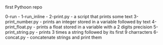 first Pythoon repo

0-run - 
1-run_inline -
2-print.py - a script that prints some text
3-print_number.py - prints an integer stored in a variable followed by text
4-print_float.py - prints a float stored in a variable with a 2 digits precision
5-print_string.py - prints 3 times a string followed by its first 9 charracters
6-concat.py - concatenate strings and print them
